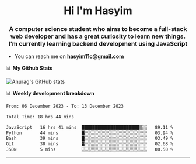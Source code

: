 <h1 align="center">Hi I'm Hasyim</h1>

<h3 align="center">A computer science student who aims to become a full-stack web developer and has a great curiosity to learn new things. I’m currently learning backend development using JavaScript</h3>

- You can reach me on **hasyim11c@gmail.com**

📊 **My Github Stats**

![Anurag's GitHub stats](https://github-readme-stats.vercel.app/api?username=hasyimashari&show_icons=true&theme=transparent)

📊 **Weekly development breakdown**

<!--START_SECTION:waka-->

```txt
From: 06 December 2023 - To: 13 December 2023

Total Time: 18 hrs 44 mins

JavaScript   16 hrs 41 mins  ██████████████████████▒░░   89.11 %
Python       44 mins         █░░░░░░░░░░░░░░░░░░░░░░░░   03.94 %
Bash         39 mins         █░░░░░░░░░░░░░░░░░░░░░░░░   03.49 %
Git          30 mins         ▓░░░░░░░░░░░░░░░░░░░░░░░░   02.68 %
JSON         5 mins          ░░░░░░░░░░░░░░░░░░░░░░░░░   00.50 %
```

<!--END_SECTION:waka-->

---

